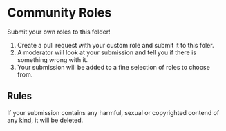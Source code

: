 # Community Roles
Submit your own roles to this folder!

1. Create a pull request with your custom role and submit it to this foler.
2. A moderator will look at your submission and tell you if there is something wrong with it.
3. Your submission will be added to a fine selection of roles to choose from.

## Rules
If your submission contains any harmful, sexual or copyrighted contend of any kind, it will be deleted.
